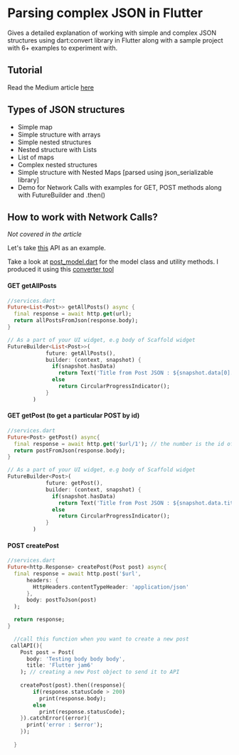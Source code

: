 # Parsing complex JSON in Flutter

Gives a detailed explanation of working with simple and complex JSON structures using dart:convert library in Flutter along with a sample project with 6+ examples to experiment with.

## Tutorial 

Read the Medium article [here](https://medium.com/flutter-community/parsing-complex-json-in-flutter-747c46655f51)

## Types of JSON structures
* Simple map
* Simple structure with arrays
* Simple nested structures
* Nested structure with Lists
* List of maps
* Complex nested structures
* Simple structure with Nested Maps [parsed using json_serializable library]
* Demo for Network Calls with examples for GET, POST methods along with FutureBuilder and .then() 


## How to work with Network Calls?
*Not covered in the article*

Let's take [this](https://jsonplaceholder.typicode.com/posts) API as an example. 

Take a look at [post_model.dart](https://github.com/PoojaB26/ParsingJSON-Flutter/blob/master/lib/model/post_model.dart) for the model class and utility methods. I produced it using this [converter tool](https://app.quicktype.io/)

#### GET getAllPosts

```dart
//services.dart
Future<List<Post>> getAllPosts() async {
  final response = await http.get(url);
  return allPostsFromJson(response.body);
}
```

```dart
// As a part of your UI widget, e.g body of Scaffold widget
FutureBuilder<List<Post>>(
            future: getAllPosts(),
            builder: (context, snapshot) {
              if(snapshot.hasData)
                return Text('Title from Post JSON : ${snapshot.data[0].title}');
              else
                return CircularProgressIndicator();
            }
        )
```

#### GET getPost (to get a particular POST by id)

```dart
//services.dart
Future<Post> getPost() async{
  final response = await http.get('$url/1'); // the number is the id of the item being accessed
  return postFromJson(response.body);
}
```

```dart
// As a part of your UI widget, e.g body of Scaffold widget
FutureBuilder<Post>(
            future: getPost(),
            builder: (context, snapshot) {
              if(snapshot.hasData)
                return Text('Title from Post JSON : ${snapshot.data.title}');
              else
                return CircularProgressIndicator();
            }
        )
```

#### POST createPost

```dart
//services.dart
Future<http.Response> createPost(Post post) async{
  final response = await http.post('$url',
      headers: {
        HttpHeaders.contentTypeHeader: 'application/json'
      },
      body: postToJson(post)
  );

  return response;
}
```

```dart
  //call this function when you want to create a new post
 callAPI(){
    Post post = Post(
      body: 'Testing body body body',
      title: 'Flutter jam6'
    ); // creating a new Post object to send it to API
    
    createPost(post).then((response){
        if(response.statusCode > 200)
          print(response.body);
        else
          print(response.statusCode);
    }).catchError((error){
      print('error : $error');
    });
    
  }
```

  
